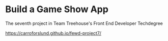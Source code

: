 # Build a Game Show App

The seventh project in Team Treehouse's Front End Developer Techdegree

https://carroforslund.github.io/fewd-project7/

